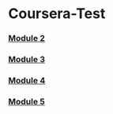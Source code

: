 # Coursera-Test

### [Module 2](https://suryatejadarisi.github.io/Coursera-WebDev/module2-solution/)
### [Module 3](https://suryatejadarisi.github.io/Coursera-WebDev/module3-solution/)
### [Module 4](https://suryatejadarisi.github.io/Coursera-WebDev/module4-solution/)
### [Module 5](https://suryatejadarisi.github.io/Coursera-WebDev/module5/)
